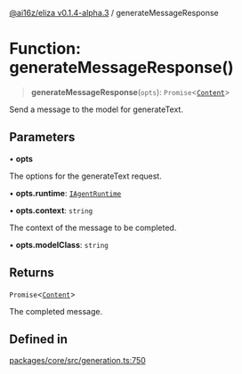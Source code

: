 [@ai16z/eliza v0.1.4-alpha.3](../index.md) / generateMessageResponse

# Function: generateMessageResponse()

> **generateMessageResponse**(`opts`): `Promise`\<[`Content`](../interfaces/Content.md)\>

Send a message to the model for generateText.

## Parameters

• **opts**

The options for the generateText request.

• **opts.runtime**: [`IAgentRuntime`](../interfaces/IAgentRuntime.md)

• **opts.context**: `string`

The context of the message to be completed.

• **opts.modelClass**: `string`

## Returns

`Promise`\<[`Content`](../interfaces/Content.md)\>

The completed message.

## Defined in

[packages/core/src/generation.ts:750](https://github.com/AIFlowML/eliza_aiflow/blob/main/packages/core/src/generation.ts#L750)
